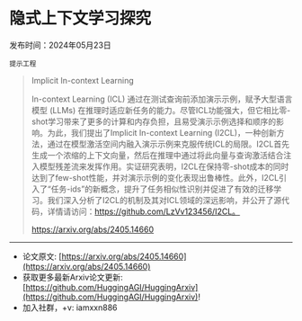 # 隐式上下文学习探究
发布时间：2024年05月23日

`提示工程`
> Implicit In-context Learning
>
> In-context Learning (ICL) 通过在测试查询前添加演示示例，赋予大型语言模型 (LLMs) 在推理时适应新任务的能力。尽管ICL功能强大，但它相比零-shot学习带来了更多的计算和内存负担，且易受演示示例选择和顺序的影响。为此，我们提出了Implicit In-context Learning (I2CL)，一种创新方法，通过在模型激活空间内融入演示示例来克服传统ICL的局限。I2CL首先生成一个浓缩的上下文向量，然后在推理中通过将此向量与查询激活结合注入模型残差流来发挥作用。实证研究表明，I2CL在保持零-shot成本的同时达到了few-shot性能，并对演示示例的变化表现出鲁棒性。此外，I2CL引入了“任务-ids”的新概念，提升了任务相似性识别并促进了有效的迁移学习。我们深入分析了I2CL的机制及其对ICL领域的深远影响，并公开了源代码，详情请访问：https://github.com/LzVv123456/I2CL。
>
> https://arxiv.org/abs/2405.14660


<hr />

- 论文原文: [https://arxiv.org/abs/2405.14660](https://arxiv.org/abs/2405.14660)
- 获取更多最新Arxiv论文更新: [https://github.com/HuggingAGI/HuggingArxiv](https://github.com/HuggingAGI/HuggingArxiv)!
- 加入社群，+v: iamxxn886